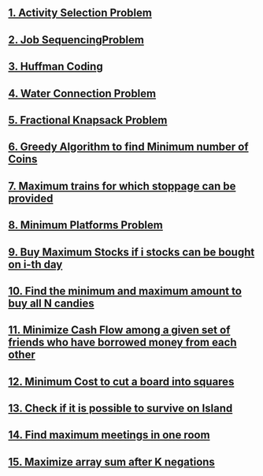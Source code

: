 ## [1. Activity Selection Problem](https://github.com/singh7priyanshu/love_babbar_450_solutions/tree/main/greedy/Activity%20Selection%20Problem)<br />
## [2. Job SequencingProblem](https://github.com/singh7priyanshu/love_babbar_450_solutions/tree/main/greedy/Job%20SequencingProblem)<br />
## [3. Huffman Coding](https://github.com/singh7priyanshu/love_babbar_450_solutions/tree/main/greedy/Huffman%20Coding)<br />
## [4. Water Connection Problem](https://github.com/singh7priyanshu/love_babbar_450_solutions/tree/main/greedy/Water%20Connection%20Problem)<br />
## [5. Fractional Knapsack Problem](https://github.com/singh7priyanshu/love_babbar_450_solutions/tree/main/greedy/Fractional%20Knapsack%20Problem)<br />
## [6. Greedy Algorithm to find Minimum number of Coins](https://github.com/singh7priyanshu/love_babbar_450_solutions/tree/main/greedy/Greedy%20Algorithm%20to%20find%20Minimum%20number%20of%20Coins)<br />
## [7. Maximum trains for which stoppage can be provided](https://github.com/singh7priyanshu/love_babbar_450_solutions/tree/main/greedy/Maximum%20trains%20for%20which%20stoppage%20can%20be%20provided)<br />
## [8. Minimum Platforms Problem](https://github.com/singh7priyanshu/love_babbar_450_solutions/tree/main/greedy/Minimum%20Platforms%20Problem)<br />
## [9. Buy Maximum Stocks if i stocks can be bought on i-th day](https://github.com/singh7priyanshu/love_babbar_450_solutions/tree/main/greedy/Buy%20Maximum%20Stocks%20if%20i%20stocks%20can%20be%20bought%20on%20i-th%20day)<br />
## [10. Find the minimum and maximum amount to buy all N candies](https://github.com/singh7priyanshu/love_babbar_450_solutions/tree/main/greedy/Find%20the%20minimum%20and%20maximum%20amount%20to%20buy%20all%20N%20candies)<br />
## [11. Minimize Cash Flow among a given set of friends who have borrowed money from each other](https://github.com/singh7priyanshu/love_babbar_450_solutions/tree/main/greedy/Minimize%20Cash%20Flow%20among%20a%20given%20set%20of%20friends%20who%20have%20borrowed%20money%20from%20each%20other)<br />
## [12. Minimum Cost to cut a board into squares](https://github.com/singh7priyanshu/love_babbar_450_solutions/tree/main/greedy/Minimum%20Cost%20to%20cut%20a%20board%20into%20squares)<br />
## [13. Check if it is possible to survive on Island](https://github.com/singh7priyanshu/love_babbar_450_solutions/tree/main/greedy/Check%20if%20it%20is%20possible%20to%20survive%20on%20Island)<br />
## [14. Find maximum meetings in one room](https://github.com/singh7priyanshu/love_babbar_450_solutions/tree/main/greedy/Find%20maximum%20meetings%20in%20one%20room)<br />
## [15. Maximize array sum after K negations](https://github.com/singh7priyanshu/love_babbar_450_solutions/tree/main/greedy/Maximize%20array%20sum%20after%20K%20negations)<br />
